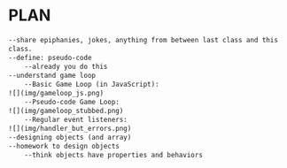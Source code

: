 PLAN
=======
	--share epiphanies, jokes, anything from between last class and this class.
	--define: pseudo-code
		--already you do this
	--understand game loop
		--Basic Game Loop (in JavaScript):
	![](img/gameloop_js.png)
		--Pseudo-code Game Loop:
	![](img/gameloop_stubbed.png)
		--Regular event listeners:
	![](img/handler_but_errors.png)
	--designing objects (and array)
	--homework to design objects
		--think objects have properties and behaviors

